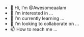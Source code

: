 - 👋 Hi, I’m @Awesomeaalam
- 👀 I’m interested in ...
- 🌱 I’m currently learning ...
- 💞️ I’m looking to collaborate on ...
- 📫 How to reach me ...

<!---
Awesomeaalam/Awesomeaalam is a ✨ special ✨ repository because its `README.md` (this file) appears on your GitHub profile.
You can click the Preview link to take a look at your changes.
--->
